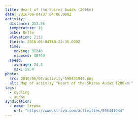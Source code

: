 ```yaml
---
title: Heart of the Shires Audax (200km)
date: 2016-06-04T07:04:06.000Z
activity:
  distance: 212.56
  temperature: 15
  bike: Belle
  elevation: 2132
  finish: 2016-06-04T18:22:35.000Z
  time:
    moving: 31246
    elapsed: 40709
  speed:
    average: 24.4
    max: 59.4
photo:
  src: 2016/06/04/activity-598441944.png
  alt: Map of activity "Heart of the Shires Audax (200km)"
tags:
  - cycling
  - audax
syndication:
  - name: Strava
    url: "https://www.strava.com/activities/598441944"
---
```

